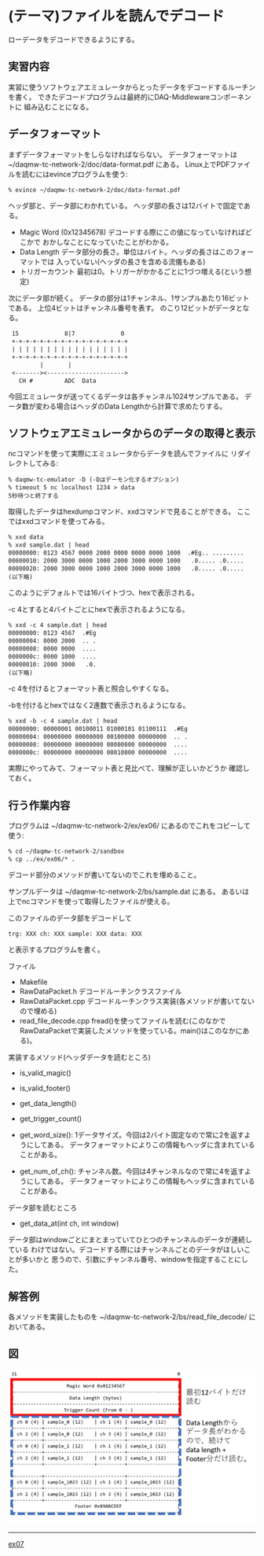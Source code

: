 (テーマ)ファイルを読んでデコード
================================

ローデータをデコードできるようにする。

実習内容
--------

実習に使うソフトウェアエミュレータからとったデータをデコードするルーチンを書く。
できたデコードプログラムは最終的にDAQ-Middlewareコンポーネントに
組み込むことになる。

データフォーマット
------------------

まずデータフォーマットをしらなければならない。
データフォーマットは ~/daqmw-tc-network-2/doc/data-format.pdf にある。
Linux上でPDFファイルを読むにはevinceプログラムを使う:

    % evince ~/daqmw-tc-network-2/doc/data-format.pdf

ヘッダ部と、データ部にわかれている。
ヘッダ部の長さは12バイトで固定である。

- Magic Word (0x12345678) デコードする際にこの値になっていなければどこかで
おかしなことになっていたことがわかる。
- Data Length データ部分の長さ。単位はバイト。ヘッダの長さはこのフォーマットでは
入っていない(ヘッダの長さを含める流儀もある)
- トリガーカウント 最初は0。トリガーがかかるごとに1づつ増える(という想定)

次にデータ部が続く。
データの部分は1チャンネル、1サンプルあたり16ビットである。
上位4ビットはチャンネル番号を表す。
のこり12ビットがデータとなる。

     15             8|7             0
     +-+-+-+-+-+-+-+-+-+-+-+-+-+-+-+-+
     | | | | | | | | | | | | | | | | |
     +-+-+-+-+-+-+-+-+-+-+-+-+-+-+-+-+
             |       |
     <-------><---------------------->
       CH #         ADC  Data

今回エミュレータが送ってくるデータは各チャンネル1024サンプルである。
データ数が変わる場合はヘッダのData Lengthから計算で求めたりする。

ソフトウェアエミュレータからのデータの取得と表示
------------------------------------------------

ncコマンドを使って実際にエミュレータからデータを読んでファイルに
リダイレクトしてみる:

    % daqmw-tc-emulator -D (-Dはデーモン化するオプション)
    % timeout 5 nc localhost 1234 > data
    5秒待つと終了する

取得したデータはhexdumpコマンド、xxdコマンドで見ることができる。
ここではxxdコマンドを使ってみる。

    % xxd data
    % xxd sample.dat | head
    00000000: 0123 4567 0000 2000 0000 0000 0000 1000  .#Eg.. .........
    00000010: 2000 3000 0000 1000 2000 3000 0000 1000   .0..... .0.....
    00000020: 2000 3000 0000 1000 2000 3000 0000 1000   .0..... .0.....
    (以下略)

このようにデフォルトでは16バイトづつ、hexで表示される。

-c 4とすると4バイトごとにhexで表示されるようになる。

    % xxd -c 4 sample.dat | head
    00000000: 0123 4567  .#Eg
    00000004: 0000 2000  .. .
    00000008: 0000 0000  ....
    0000000c: 0000 1000  ....
    00000010: 2000 3000   .0.
    (以下略)

-c 4を付けるとフォーマット表と照合しやすくなる。

-bを付けるとhexではなく2進数で表示されるようになる。

    % xxd -b -c 4 sample.dat | head
    00000000: 00000001 00100011 01000101 01100111  .#Eg
    00000004: 00000000 00000000 00100000 00000000  .. .
    00000008: 00000000 00000000 00000000 00000000  ....
    0000000c: 00000000 00000000 00010000 00000000  ....

実際にやってみて、フォーマット表と見比べて、理解が正しいかどうか
確認しておく。


行う作業内容
------------

プログラムは ~/daqmw-tc-network-2/ex/ex06/ にあるのでこれをコピーして
使う:

    % cd ~/daqmw-tc-network-2/sandbox
    % cp ../ex/ex06/* .

デコード部分のメソッドが書いてないのでこれを埋めること。

サンプルデータは ~/daqmw-tc-network-2/bs/sample.dat にある。
あるいは上でncコマンドを使って取得したファイルが使える。

このファイルのデータ部をデコードして

    trg: XXX ch: XXX sample: XXX data: XXX

と表示するプログラムを書く。

ファイル

* Makefile
* RawDataPacket.h     デコードルーチンクラスファイル
* RawDataPacket.cpp   デコードルーチンクラス実装(各メソッドが書いてないので埋める)
* read_file_decode.cpp fread()を使ってファイルを読む(このなかでRawDataPacketで実装したメソッドを使っている。main()はこのなかにある)。

実装するメソッド(ヘッダデータを読むところ)

* is_valid_magic()
* is_valid_footer()
* get_data_length()
* get_trigger_count()

* get_word_size(): 1データサイズ。今回は2バイト固定なので常に2を返すようにしてある。
データフォーマットによりこの情報もヘッダに含まれていることがある。
* get_num_of_ch(): チャンネル数。今回は4チャンネルなので常に4を返すようにしてある。
データフォーマットによりこの情報もヘッダに含まれていることがある。

データ部を読むところ

* get_data_at(int ch, int window)

データ部はwindowごとにまとまっていてひとつのチャンネルのデータが連続している
わけではない。デコードする際にはチャンネルごとのデータがほしいことが多いかと
思うので、引数にチャンネル番号、windowを指定することにした。

解答例
------

各メソッドを実装したものを ~/daqmw-tc-network-2/bs/read_file_decode/ においてある。

図
--------

![read-data.png](read-data.png)

---

[ex07](../ex07/)
